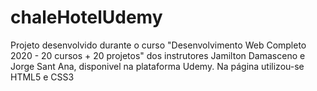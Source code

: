 # chaleHotelUdemy
Projeto desenvolvido durante o curso "Desenvolvimento Web Completo 2020 - 20 cursos + 20 projetos" 
dos instrutores Jamilton Damasceno e Jorge Sant Ana, disponivel na plataforma Udemy.
Na página utilizou-se HTML5 e CSS3
